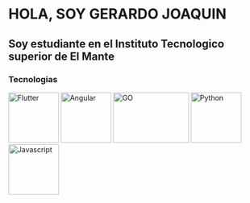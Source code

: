 # HOLA, SOY GERARDO JOAQUIN
## Soy estudiante en el Instituto Tecnologico superior de El Mante

### Tecnologias
<img src="https://media-exp1.licdn.com/dms/image/C4E0BAQHvLVhwV-YgGA/company-logo_200_200/0?e=2159024400&v=beta&t=GW4TEt4KUUpG_U7cVuCLIwFfw_ge5DrBmYczuciU844" alt="Flutter" width="100" height="100"/> <img src="https://upload.wikimedia.org/wikipedia/commons/thumb/c/cf/Angular_full_color_logo.svg/250px-Angular_full_color_logo.svg.png" alt="Angular" width="100" height="100"/> <img src="https://upload.wikimedia.org/wikipedia/commons/thumb/2/23/Go_Logo_Aqua.svg/1280px-Go_Logo_Aqua.svg.png" alt="GO" width="150" height="100"/> <img src="https://upload.wikimedia.org/wikipedia/commons/thumb/c/c3/Python-logo-notext.svg/768px-Python-logo-notext.svg.png" alt="Python" width="100" height="100"/> <img src="https://upload.wikimedia.org/wikipedia/commons/thumb/9/99/Unofficial_JavaScript_logo_2.svg/512px-Unofficial_JavaScript_logo_2.svg.png" alt="Javascript" width="100" height="100"/>
